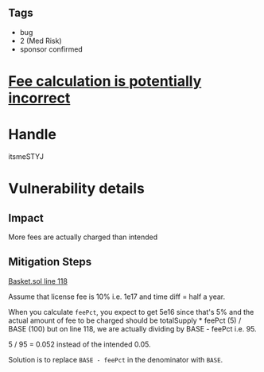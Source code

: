 ## Tags

- bug
- 2 (Med Risk)
- sponsor confirmed

# [Fee calculation is potentially incorrect](https://github.com/code-423n4/2021-09-defiprotocol-findings/issues/129) 

# Handle

itsmeSTYJ


# Vulnerability details

## Impact
More fees are actually charged than intended 

## Mitigation Steps

[Basket.sol line 118](https://github.com/code-423n4/2021-09-defiProtocol/blob/main/contracts/contracts/Basket.sol#L118) 

Assume that license fee is 10% i.e. 1e17 and time diff = half a year. 

When you calculate `feePct`, you expect to get 5e16 since that's 5% and the actual amount of fee to be charged should be totalSupply * feePct (5) / BASE (100) but on line 118, we are actually dividing by BASE - feePct i.e. 95. 

5 / 95 = 0.052 instead of the intended 0.05.

Solution is to replace `BASE - feePct` in the denominator with `BASE`.

